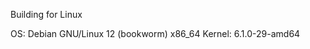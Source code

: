Building for Linux


OS: Debian GNU/Linux 12 (bookworm) x86_64 
Kernel: 6.1.0-29-amd64 



```


```
